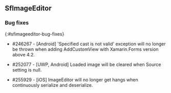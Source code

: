 ## SfImageEditor

### Bug fixes
{:#sfimageeditor-bug-fixes}

* \#246267 - [Android] 'Specified cast is not valid' exception will no longer be thrown when adding AddCustomView with Xamarin.Forms version above 4.2.

* \#252077 - [UWP, Android] Loaded image will be cleared when Source setting is null.
* \#255929 - [iOS] ImageEditor will no longer get hangs when continuously serialize and deserialize.
